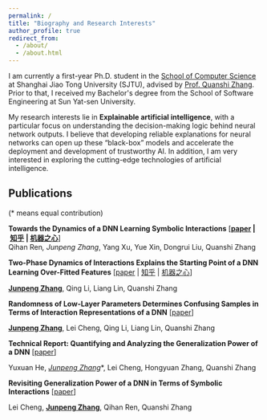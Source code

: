```yaml
---
permalink: /
title: "Biography and Research Interests"
author_profile: true
redirect_from: 
  - /about/
  - /about.html
---
```


I am currently a first-year Ph.D. student in the [School of Computer Science](https://www.cs.sjtu.edu.cn/) at Shanghai Jiao Tong University (SJTU), advised by [Prof. Quanshi Zhang](http://qszhang.com). Prior to that, I received my Bachelor's degree from the School of Software Engineering at Sun Yat-sen University.

My research interests lie in **Explainable artificial intelligence**, with a particular focus on understanding the decision-making logic behind neural network outputs. I believe that developing reliable explanations for neural networks can open up these “black-box” models and accelerate the deployment and development of trustworthy AI. In addition, I am very interested in exploring the cutting-edge technologies of artificial intelligence.


## Publications
(* means equal contribution)

**Towards the Dynamics of a DNN Learning Symbolic Interactions** [**[paper](https://proceedings.neurips.cc/paper_files/paper/2024/hash/5aa96d1caa0d0b99d534b67df06be2ff-Abstract-Conference.html)&nbsp;|&nbsp;[知乎](https://zhuanlan.zhihu.com/p/711281443)&nbsp;|&nbsp;[机器之心](https://mp.weixin.qq.com/s/MEzYIk2Ztll6fr1gyZUQXg)**]  
Qihan Ren<sup>*</sup>, Junpeng Zhang<sup>*</sup>, Yang Xu, Yue Xin, Dongrui Liu, Quanshi Zhang




**Two-Phase Dynamics of Interactions Explains the Starting Point of a DNN Learning Over-Fitted Features** [[paper](https://arxiv.org/abs/2405.10262) | [知乎](https://zhuanlan.zhihu.com/p/711281443) | [机器之心](https://mp.weixin.qq.com/s/MEzYIk2Ztll6fr1gyZUQXg)]

**<u>Junpeng Zhang</u>**, Qing Li, Liang Lin, Quanshi Zhang


**Randomness of Low-Layer Parameters Determines Confusing Samples in Terms of Interaction Representations of a DNN** [[paper](https://arxiv.org/abs/2502.08625)]

**<u>Junpeng Zhang</u>**, Lei Cheng, Qing Li, Liang Lin, Quanshi Zhang


**Technical Report: Quantifying and Analyzing the Generalization Power of a DNN** [[paper](https://arxiv.org/abs/2505.06993)]

Yuxuan He, **<u>Junpeng Zhang*</u>**, Lei Cheng, Hongyuan Zhang, Quanshi Zhang


**Revisiting Generalization Power of a DNN in Terms of Symbolic Interactions** [[paper](https://arxiv.org/abs/2502.10162)]

Lei Cheng, **<u>Junpeng Zhang</u>**, Qihan Ren, Quanshi Zhang




